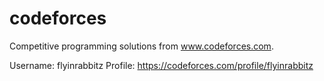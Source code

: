 # codeforces
Competitive programming solutions from www.codeforces.com.

Username: flyinrabbitz
Profile: https://codeforces.com/profile/flyinrabbitz
